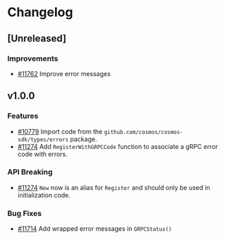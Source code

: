 <!--
Guiding Principles:

Changelogs are for humans, not machines.
There should be an entry for every single version.
The same types of changes should be grouped.
Versions and sections should be linkable.
The latest version comes first.
The release date of each version is displayed.
Mention whether you follow Semantic Versioning.

Usage:

Change log entries are to be added to the Unreleased section under the
appropriate stanza (see below). Each entry should ideally include a tag and
the Github issue reference in the following format:

* (<tag>) [#<issue-number>] Changelog message.

Types of changes (Stanzas):

"Features" for new features.
"Improvements" for changes in existing functionality.
"Deprecated" for soon-to-be removed features.
"Bug Fixes" for any bug fixes.
"API Breaking" for breaking exported APIs used by developers building on SDK.
Ref: https://keepachangelog.com/en/1.0.0/
-->

# Changelog

## [Unreleased]

### Improvements

* [\#11762](https://github.com/cosmos/cosmos-sdk/pull/11762) Improve error messages

## v1.0.0

### Features

* [\#10779](https://github.com/cosmos/cosmos-sdk/pull/10779) Import code from the `github.com/cosmos/cosmos-sdk/types/errors` package.
* [\#11274](https://github.com/cosmos/cosmos-sdk/pull/11274) Add `RegisterWithGRPCCode` function to associate a gRPC error code with errors.

### API Breaking

* [\#11274](https://github.com/cosmos/cosmos-sdk/pull/11274) `New` now is an alias for `Register` and should only be used in initialization code.

### Bug Fixes

* [\#11714](https://github.com/cosmos/cosmos-sdk/pull/11714) Add wrapped error messages in `GRPCStatus()`
